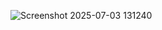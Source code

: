 ![Screenshot 2025-07-03 131240](https://github.com/user-attachments/assets/c8c5e906-bce7-485c-b9ee-9c512189545f)
